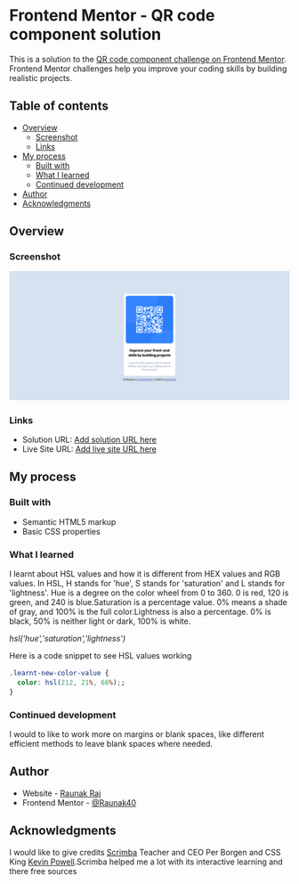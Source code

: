 # Frontend Mentor - QR code component solution

This is a solution to the [QR code component challenge on Frontend Mentor](https://www.frontendmentor.io/challenges/qr-code-component-iux_sIO_H). Frontend Mentor challenges help you improve your coding skills by building realistic projects. 

## Table of contents

- [Overview](#overview)
  - [Screenshot](#screenshot)
  - [Links](#links)
- [My process](#my-process)
  - [Built with](#built-with)
  - [What I learned](#what-i-learned)
  - [Continued development](#continued-development)
- [Author](#author)
- [Acknowledgments](#acknowledgments)

## Overview

### Screenshot

![](images/screenshot.png)

### Links

- Solution URL: [Add solution URL here](https://github.com/Raunak40/QR_code_component)
- Live Site URL: [Add live site URL here](https://silver-melomakarona-8420a6.netlify.app)

## My process

### Built with

- Semantic HTML5 markup
- Basic CSS properties

### What I learned

I learnt about HSL values and how it is different from HEX values and RGB values. In HSL, H stands for 'hue', S stands for 'saturation' and L stands for 'lightness'.
Hue is a degree on the color wheel from 0 to 360. 0 is red, 120 is green, and 240 is blue.Saturation is a percentage value. 0% means a shade of gray, and 100% is the full color.Lightness is also a percentage. 0% is black, 50% is neither light or dark, 100% is white. 

*hsl('hue','saturation','lightness')*

Here is a code snippet to see HSL values working

```css
.learnt-new-color-value {
  color: hsl(212, 21%, 66%);;
}
```
### Continued development

I would to like to work more on margins or blank spaces, like different efficient methods to leave blank spaces where needed.

## Author

- Website - [Raunak Raj](https://silver-melomakarona-8420a6.netlify.app)
- Frontend Mentor - [@Raunak40](https://www.frontendmentor.io/profile/Raunak40)

## Acknowledgments

I would like to give credits [Scrimba](https://scrimba.com) Teacher and CEO Per Borgen and CSS King [Kevin Powell](https://www.kevinpowell.co/).Scrimba helped me a lot with its interactive learning and there free sources
